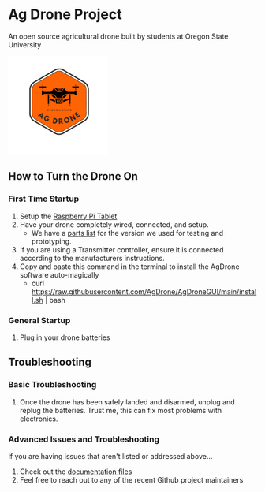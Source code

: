 # Ag Drone Project
An open source agricultural drone built by students at Oregon State University

<img src="documentation/images/ag_drone.png" alt="Ag Drone Logo" width="200">

## How to Turn the Drone On
### First Time Startup
1. Setup the [Raspberry Pi Tablet](documentation/rasp_pi_setup.md)
2. Have your drone completely wired, connected, and setup.
   - We have a [parts list](documentation/parts_list.md) for the version we used for testing and prototyping.
3. If you are using a Transmitter controller, ensure it is connected according to the manufacturers instructions.
4. Copy and paste this command in the terminal to install the AgDrone software auto-magically
   - curl https://raw.githubusercontent.com/AgDrone/AgDroneGUI/main/install.sh | bash


### General Startup
1. Plug in your drone batteries

## Troubleshooting
### Basic Troubleshooting
1. Once the drone has been safely landed and disarmed, unplug and replug the batteries. Trust me, this can fix most problems with electronics.

### Advanced Issues and Troubleshooting
If you are having issues that aren't listed or addressed above...
1. Check out the [documentation files](documentation/doc_directory.md)
2. Feel free to reach out to any of the recent Github project maintainers
